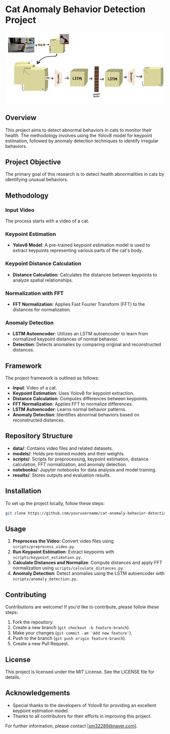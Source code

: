 # Cat Anomaly Behavior Detection Project

![Cat Anomaly Behavior Detection](images/model.png)

## Overview
This project aims to detect abnormal behaviors in cats to monitor their health. The methodology involves using the Yolov8 model for keypoint estimation, followed by anomaly detection techniques to identify irregular behaviors.

## Project Objective
The primary goal of this research is to detect health abnormalities in cats by identifying unusual behaviors.

## Methodology
### Input Video
The process starts with a video of a cat.

### Keypoint Estimation
- **Yolov8 Model**: A pre-trained keypoint estimation model is used to extract keypoints representing various parts of the cat's body.

### Keypoint Distance Calculation
- **Distance Calculation**: Calculates the distances between keypoints to analyze spatial relationships.

### Normalization with FFT
- **FFT Normalization**: Applies Fast Fourier Transform (FFT) to the distances for normalization.

### Anomaly Detection
- **LSTM Autoencoder**: Utilizes an LSTM autoencoder to learn from normalized keypoint distances of normal behavior.
- **Detection**: Detects anomalies by comparing original and reconstructed distances.

## Framework
The project framework is outlined as follows:
- **Input**: Video of a cat.
- **Keypoint Estimation**: Uses Yolov8 for keypoint extraction.
- **Distance Calculation**: Computes differences between keypoints.
- **FFT Normalization**: Applies FFT to normalize differences.
- **LSTM Autoencoder**: Learns normal behavior patterns.
- **Anomaly Detection**: Identifies abnormal behaviors based on reconstructed distances.

## Repository Structure
- **data/**: Contains video files and related datasets.
- **models/**: Holds pre-trained models and their weights.
- **scripts/**: Scripts for preprocessing, keypoint estimation, distance calculation, FFT normalization, and anomaly detection.
- **notebooks/**: Jupyter notebooks for data analysis and model training.
- **results/**: Stores outputs and evaluation results.

## Installation
To set up the project locally, follow these steps:
```bash
git clone https://github.com/yourusername/cat-anomaly-behavior-detection.git
```

## Usage
1. **Preprocess the Video**: Convert video files using `scripts/preprocess_video.py`.
2. **Run Keypoint Estimation**: Extract keypoints with `scripts/keypoint_estimation.py`.
3. **Calculate Distances and Normalize**: Compute distances and apply FFT normalization using `scripts/calculate_distances.py`.
4. **Anomaly Detection**: Detect anomalies using the LSTM autoencoder with `scripts/anomaly_detection.py`.

## Contributing
Contributions are welcome! If you'd like to contribute, please follow these steps:
1. Fork the repository.
2. Create a new branch (`git checkout -b feature-branch`).
3. Make your changes (`git commit -am 'Add new feature'`).
4. Push to the branch (`git push origin feature-branch`).
5. Create a new Pull Request.

## License
This project is licensed under the MIT License. See the LICENSE file for details.

## Acknowledgements
- Special thanks to the developers of Yolov8 for providing an excellent keypoint estimation model.
- Thanks to all contributors for their efforts in improving this project.

For further information, please contact [sm32289@naver.com].
